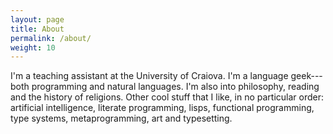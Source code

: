 ```yaml
---
layout: page
title: About
permalink: /about/
weight: 10
---
```


I'm a teaching assistant at the University of Craiova. I'm a language geek---both
programming and natural languages. I'm also into philosophy, reading and the
history of religions. Other cool stuff that I like, in no particular
order: artificial intelligence, literate programming, lisps, functional
programming, type systems, metaprogramming, art and typesetting.